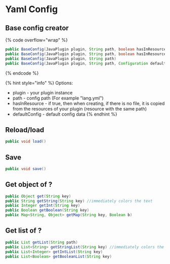 # Yaml Config

## Base config creator

{% code overflow="wrap" %}
```java
public BaseConfig(JavaPlugin plugin, String path, boolean hasInResource, Configuration defaultConfig)
public BaseConfig(JavaPlugin plugin, String path, boolean hasInResource)
public BaseConfig(JavaPlugin plugin, String path)
public BaseConfig(JavaPlugin plugin, String path, Configuration defaultConfig)
```
{% endcode %}

{% hint style="info" %}
Options:

* plugin - your plugin instance
* path - config path (For example "lang.yml")
* hasInResource - if true, then when creating, if there is no file, it is copied from the resources of your plugin (resource with the same path)
* defaultConfig - default config data
{% endhint %}

## Reload/load

```java
public void load()
```

## Save

```java
public void save()
```

## Get object of ?

```java
public Object get(String key)
public String getString(String key) //immediately colors the text
public Integer getInt(String key)
public Boolean getBoolean(String key)
public Map<String, Object> getMap(String key, Boolean b)
```

## Get list of ?

```java
public List getList(String path)
public List<String> getStringList(String key) //immediately colors the text
public List<Integer> getIntList(String key)
public List<Boolean> getBooleanList(String key)
```
